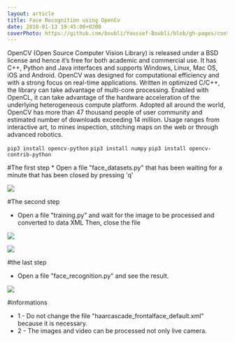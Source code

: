 ```yaml
---
layout: article
title: Face Recognition using OpenCv
date: 2018-01-13 19:45:00+0200
coverPhoto: https://github.com/boubli/Youssef-Boubli/blob/gh-pages/contents/images/2019/01/Opencv-python.png
---
```


OpenCV (Open Source Computer Vision Library) is released under a BSD license and hence it’s free for both academic and commercial use. It has C++, Python and Java interfaces and supports Windows, Linux, Mac OS, iOS and Android. OpenCV was designed for computational efficiency and with a strong focus on real-time applications. Written in optimized C/C++, the library can take advantage of multi-core processing. Enabled with OpenCL, it can take advantage of the hardware acceleration of the underlying heterogeneous compute platform.
Adopted all around the world, OpenCV has more than 47 thousand people of user community and estimated number of downloads exceeding 14 million. Usage ranges from interactive art, to mines inspection, stitching maps on the web or through advanced robotics.

`pip3 install opencv-python`
`pip3 install numpy`
`pip3 install opencv-contrib-python`

#The first step
	* Open a file "face_datasets.py" that has been waiting for a minute that has been closed by pressing 'q'

![](https://boubli.github.io/Youssef-Boubi/contents/images/2019/01/51076992-b390e100-1697-11e9-9be1-ed5c63a067a6.png)

#The second step
 * Open a file "training.py" and wait for the image to be processed and converted to data XML Then, close the file

![](https://boubli.github.io/Youssef-Boubi/contents/images/2019/01/51077003-e76c0680-1697-11e9-931d-18dd51c68827.png)

![](https://boubli.github.io/Youssef-Boubi/contents/images/2019/01/51077012-12eef100-1698-11e9-91be-f9f7032b5dbe.png)

#the last step
 * Open a file "face_recognition.py" and see the result.

![](https://boubli.github.io/Youssef-Boubi/contents/images/2019/01/51077018-40d43580-1698-11e9-8865-4eb96506a4a0.png)

#informations
 * 1 - Do not change the file "haarcascade_frontalface_default.xml" because it is necessary.
 * 2 - The images and video can be processed not only live camera.


